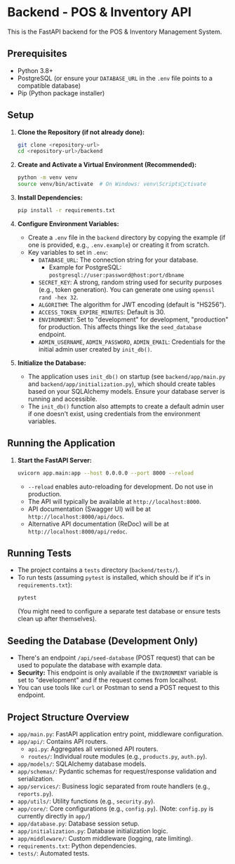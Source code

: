 # Backend - POS & Inventory API

This is the FastAPI backend for the POS & Inventory Management System.

## Prerequisites

- Python 3.8+
- PostgreSQL (or ensure your `DATABASE_URL` in the `.env` file points to a compatible database)
- Pip (Python package installer)

## Setup

1.  **Clone the Repository (if not already done):**
    ```bash
    git clone <repository-url>
    cd <repository-url>/backend
    ```

2.  **Create and Activate a Virtual Environment (Recommended):**
    ```bash
    python -m venv venv
    source venv/bin/activate  # On Windows: venv\Scriptsctivate
    ```

3.  **Install Dependencies:**
    ```bash
    pip install -r requirements.txt
    ```

4.  **Configure Environment Variables:**
    *   Create a `.env` file in the `backend` directory by copying the example (if one is provided, e.g., `.env.example`) or creating it from scratch.
    *   Key variables to set in `.env`:
        *   `DATABASE_URL`: The connection string for your database.
            *   Example for PostgreSQL: `postgresql://user:password@host:port/dbname`
        *   `SECRET_KEY`: A strong, random string used for security purposes (e.g., token generation). You can generate one using `openssl rand -hex 32`.
        *   `ALGORITHM`: The algorithm for JWT encoding (default is "HS256").
        *   `ACCESS_TOKEN_EXPIRE_MINUTES`: Default is 30.
        *   `ENVIRONMENT`: Set to "development" for development, "production" for production. This affects things like the `seed_database` endpoint.
        *   `ADMIN_USERNAME`, `ADMIN_PASSWORD`, `ADMIN_EMAIL`: Credentials for the initial admin user created by `init_db()`.

5.  **Initialize the Database:**
    *   The application uses `init_db()` on startup (see `backend/app/main.py` and `backend/app/initialization.py`), which should create tables based on your SQLAlchemy models. Ensure your database server is running and accessible.
    *   The `init_db()` function also attempts to create a default admin user if one doesn't exist, using credentials from the environment variables.

## Running the Application

1.  **Start the FastAPI Server:**
    ```bash
    uvicorn app.main:app --host 0.0.0.0 --port 8000 --reload
    ```
    *   `--reload` enables auto-reloading for development. Do not use in production.
    *   The API will typically be available at `http://localhost:8000`.
    *   API documentation (Swagger UI) will be at `http://localhost:8000/api/docs`.
    *   Alternative API documentation (ReDoc) will be at `http://localhost:8000/api/redoc`.

## Running Tests

*   The project contains a `tests` directory (`backend/tests/`).
*   To run tests (assuming `pytest` is installed, which should be if it's in `requirements.txt`):
    ```bash
    pytest
    ```
    (You might need to configure a separate test database or ensure tests clean up after themselves).

## Seeding the Database (Development Only)

*   There's an endpoint `/api/seed-database` (POST request) that can be used to populate the database with example data.
*   **Security:** This endpoint is only available if the `ENVIRONMENT` variable is set to "development" and if the request comes from localhost.
*   You can use tools like `curl` or Postman to send a POST request to this endpoint.

## Project Structure Overview

- `app/main.py`: FastAPI application entry point, middleware configuration.
- `app/api/`: Contains API routers.
  - `api.py`: Aggregates all versioned API routers.
  - `routes/`: Individual route modules (e.g., `products.py`, `auth.py`).
- `app/models/`: SQLAlchemy database models.
- `app/schemas/`: Pydantic schemas for request/response validation and serialization.
- `app/services/`: Business logic separated from route handlers (e.g., `reports.py`).
- `app/utils/`: Utility functions (e.g., `security.py`).
- `app/core/`: Core configurations (e.g., `config.py`). (Note: `config.py` is currently directly in `app/`)
- `app/database.py`: Database session setup.
- `app/initialization.py`: Database initialization logic.
- `app/middleware/`: Custom middleware (logging, rate limiting).
- `requirements.txt`: Python dependencies.
- `tests/`: Automated tests.
